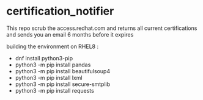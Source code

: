 # certification_notifier
This repo scrub the access.redhat.com and returns all current certifications and sends you an email 6 months before it expires

building the environment on RHEL8 :
- dnf install python3-pip
- python3 -m pip install pandas
- python3 -m pip install beautifulsoup4
- python3 -m pip install lxml
- python3 -m pip install secure-smtplib
- python3 -m pip install requests
